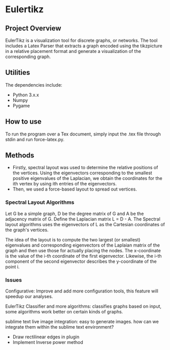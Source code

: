 # Eulertikz

## Project Overview
EulerTikz is a visualization tool for discrete graphs, or networks. The tool includes a Latex Parser that extracts a graph encoded using the tikzpicture in a relative placement format and generate a visualization of the corresponding graph.

## Utilities
The dependencies include:
* Python 3.x.x
* Numpy
* Pygame

## How to use
To run the program over a Tex document, simply input the .tex file through stdin and run force-latex.py.

## Methods
* Firstly, spectral layout was used to determine the relative positions of the vertices. Using the eigenvectors corresponding to the smallest positive eigenvalues of the Laplacian, we obtain the coordinates for the ith vertex by using ith entries of the eigenvectors.
* Then, we used a force-based layout to spread out vertices.

### Spectral Layout Algorithms
Let G be a simple graph, D be the degree matrix of G and A be the adjacency matrix of G. Define the Laplacian matrix L = D - A. The Spectral layout algorithms uses the eigenvectors of L as the Cartesian coordinates of the graph's vertices.

The idea of the layout is to compute the two largest (or smallest) eigenvalues and corresponding eigenvectors of the Laplaian matrix of the graph and then use those for actually placing the nodes. The x-coordinate is the value of the i-th coordinate of the first eigenvector. Likewise, the i-th component of the second eigenvector describes the y-coordinate of the point i.

### Issues
Configurative: Improve and add more configuration tools, this feature will speedup our analyses.

EulerTikz Classifier and more algorithms: classifies graphs based on input, some algorithms work better on certain kinds of graphs.

sublime text live image integration: easy to generate images. how can we integrate them within the sublime text environment?

* Draw rectilinear edges in plugin
* Implement Inverse power method
